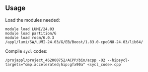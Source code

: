 ## Usage

Load the modules needed:
```
module load LUMI/24.03
module load partition/G
module load rocm/6.0.3
/appl/lumi/SW/LUMI-24.03/G/EB/Boost/1.83.0-cpeGNU-24.03/lib64/
```
Compile `sycl` codes:
```
/projappl/project_462000752/ACPP/bin/acpp -O2 --hipsycl-targets="omp.accelerated;hip:gfx90a" <sycl_code>.cpp
```
